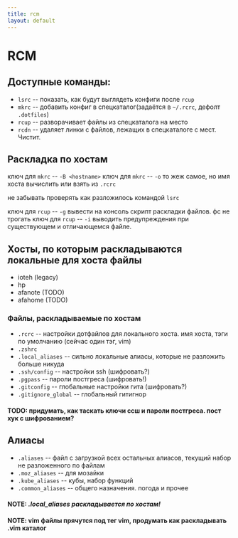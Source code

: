 ```yaml
---
title: rcm
layout: default
---
```

# RCM

## Доступные команды:

* `lsrc` -- показать, как будут выглядеть конфиги после `rcup`
* `mkrc` -- добавить конфиг в спецкаталог(задаётся в `~/.rcrc`, дефолт `.dotfiles`)
* `rcup` -- разворачивает файлы из спецкаталога на место
* `rcdn` -- удаляет линки с файлов, лежащих в спецкаталоге с мест. Чистит.

## Раскладка по хостам

ключ для `mkrc` -- `-B <hostname>`
ключ для `mkrc` -- `-o` то жеж самое, но имя хоста вычислить или взять из `.rcrc`

не забывать проверять как разложилось командой `lsrc`

ключ для `rcup` -- `-g` вывести на консоль скрипт раскладки файлов. фс не трогать
ключ для `rcup` -- `-i` выводить предупреждения при существующем и отличающемся файле.

## Хосты, по которым раскладываются локальные для хоста файлы

* ioteh (legacy)
* hp
* afanote (TODO)
* afahome (TODO)

### Файлы, раскладываемые по хостам

* `.rcrc` -- настройки дотфайлов для локального хоста. имя хоста, тэги по умолчанию (сейчас один тэг, vim)
* `.zshrc`
* `.local_aliases` -- сильно локальные алиасы, которые не разложить больше никуда
* `.ssh/config` -- настройки ssh (шифровать?)
* `.pgpass` -- пароли постгреса (шифровать!)
* `.gitconfig` -- глобальные настройки гита (шифровать?)
* `.gitignore_global` -- глобальный гитигнор

#### TODO: придумать, как таскать ключи ссш и пароли постгреса. пост хук с шифрованием?

## Алиасы

* `.aliases` -- файл с загрузкой всех остальных алиасов, текущий набор не разложенного по файлам
* `.moz_aliases` -- для мозайки
* `.kube_aliases` -- кубы, набор функций
* `.common_aliases` -- общего назначения. погода и прочее

#### NOTE: *.local_aliases раскладывается по хостам!*

#### NOTE: vim файлы прячутся под тег vim, продумать как раскладывать .vim каталог
